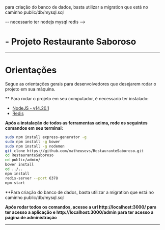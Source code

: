 

para criação do banco de dados, basta utilizar a migration que está no caminho public/db/mysql.sql


-- necessario ter 
nodejs
mysql 
redis
-->


# - Projeto Restaurante Saboroso

---

# Orientações

Segue as orientações gerais para desenvolvedores que desejarem rodar o projeto em sua máquina.

** Para rodar o projeto em seu computador, é necessario ter instalado: 

- <a href="https://nodejs.org/en/">NodeJS - v14.20.1</a>
- <a href="https://redis.io/docs/getting-started/installation/install-redis-on-linux/">Redis</a>

**Após a instalação de todos as ferramentas acima, rode os seguintes comandos em seu terminal:**

```bash
sudo npm install express-generator -g
sudo npm install -g bower
sudo npm install -g nodemon
git clone https://github.com/matheusevs/RestauranteSaboroso.git
cd RestauranteSaboroso
cd public/admin/
bower install
cd ../..
npm install
redis-server --port 6378
npm start
```

**Para criação do banco de dados, basta utilizar a migration que está no caminho public/db/mysql.sql

**Após rodar todos os comandos, acesse a url http://localhost:3000/ para ter acesso a aplicação e http://localhost:3000/admin para ter acesso a página de administração**

---

<!--<img src="img/gif.gif">-->
